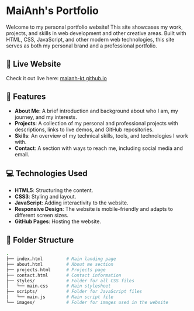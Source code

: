 # MaiAnh's Portfolio

Welcome to my personal portfolio website! This site showcases my work, projects, and skills in web development and other creative areas. Built with HTML, CSS, JavaScript, and other modern web technologies, this site serves as both my personal brand and a professional portfolio.

## 🔗 Live Website

Check it out live here: [maianh-kt.github.io](https://maianh-kt.github.io)

## 🚀 Features

- **About Me**: A brief introduction and background about who I am, my journey, and my interests.
- **Projects**: A collection of my personal and professional projects with descriptions, links to live demos, and GitHub repositories.
- **Skills**: An overview of my technical skills, tools, and technologies I work with.
- **Contact**: A section with ways to reach me, including social media and email.

## 💻 Technologies Used

- **HTML5**: Structuring the content.
- **CSS3**: Styling and layout.
- **JavaScript**: Adding interactivity to the website.
- **Responsive Design**: The website is mobile-friendly and adapts to different screen sizes.
- **GitHub Pages**: Hosting the website.

## 📁 Folder Structure

```bash
.
├── index.html         # Main landing page
├── about.html         # About me section
├── projects.html      # Projects page
├── contact.html       # Contact information
├── styles/            # Folder for all CSS files
│   └── main.css       # Main stylesheet
├── scripts/           # Folder for JavaScript files
│   └── main.js        # Main script file
└── images/            # Folder for images used in the website

